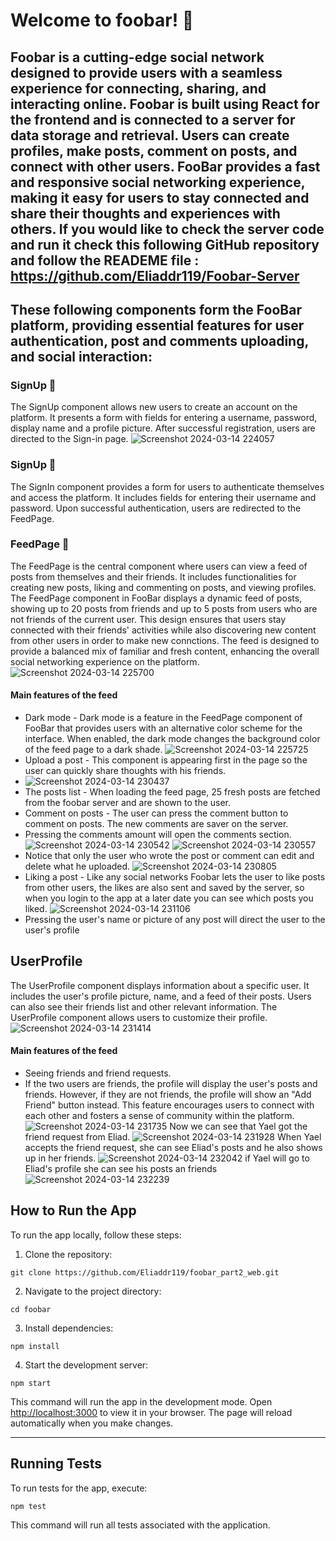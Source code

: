# Welcome to foobar! 🚀

Foobar is a cutting-edge social network designed to provide users with a seamless experience for connecting, sharing, and interacting online. Foobar is built using React for the frontend and is connected to a server for data storage and retrieval. Users can create profiles, make posts, comment on posts, and connect with other users. FooBar provides a fast and responsive social networking experience, making it easy for users to stay connected and share their thoughts and experiences with others.
If you would like to check the server code and run it check this following GitHub repository and follow the READEME file : https://github.com/Eliaddr119/Foobar-Server
---
## These following components form the FooBar platform, providing essential features for user authentication, post and comments uploading, and social interaction:
### SignUp 📝 
The SignUp component allows new users to create an account on the platform. It presents a form with fields for entering a username, password, display name and a profile picture. After successful registration, users are directed to the Sign-in page.
![Screenshot 2024-03-14 224057](https://github.com/Eliaddr119/foobar_part2_web/assets/120579427/73c4e5ea-a98e-4620-af41-c79de55638f1)

### SignUp 📝
The SignIn component provides a form for users to authenticate themselves and access the platform. It includes fields for entering their username and password. Upon successful authentication, users are redirected to the FeedPage.

### FeedPage 📰
The FeedPage is the central component where users can view a feed of posts from themselves and their friends. It includes functionalities for creating new posts, liking and commenting on posts, and viewing profiles.
The FeedPage component in FooBar displays a dynamic feed of posts, showing up to 20 posts from friends and up to 5 posts from users who are not friends of the current user. This design ensures that users stay connected with their friends' activities while also discovering new content from other users in order to make new connctions. The feed is designed to provide a balanced mix of familiar and fresh content, enhancing the overall social networking experience on the platform.
![Screenshot 2024-03-14 225700](https://github.com/Eliaddr119/foobar_part2_web/assets/120579427/d7811ada-7ce8-4f82-bd97-4a6774396699)


#### Main features of the feed
- Dark mode - Dark mode is a feature in the FeedPage component of FooBar that provides users with an alternative color scheme for the interface. When enabled, the dark mode changes the background color of the feed page to a dark shade.
 ![Screenshot 2024-03-14 225725](https://github.com/Eliaddr119/foobar_part2_web/assets/120579427/6947e118-c9ef-4f67-b6e8-33e5d66d572e)
- Upload a post - This component is appearing first in the page so the user can quickly share thoughts with his friends.
- ![Screenshot 2024-03-14 230437](https://github.com/Eliaddr119/foobar_part2_web/assets/120579427/561f07f9-7a58-43c7-b9b6-1a5e961fa013)
- The posts list - When loading the feed page, 25 fresh posts are fetched from the foobar server and are shown to the user.
- Comment on posts - The user can press the comment button to comment on posts. The new comments are saver on the server.
- Pressing the comments amount will open the comments section.
  ![Screenshot 2024-03-14 230542](https://github.com/Eliaddr119/foobar_part2_web/assets/120579427/f5974164-91c4-4d1a-9958-093d04653343)
  ![Screenshot 2024-03-14 230557](https://github.com/Eliaddr119/foobar_part2_web/assets/120579427/7f3b9c12-a094-481e-8111-4cad1dd0deee)
- Notice that only the user who wrote the post or comment can edit and delete what he uploaded.
![Screenshot 2024-03-14 230805](https://github.com/Eliaddr119/foobar_part2_web/assets/120579427/ed208da4-be84-4196-af1c-3ff187bdee63)
- Liking a post - Like any social networks Foobar lets the user to like posts from other users, the likes are also sent and saved by the server, so when you login to the app at a later date you can see which posts you liked.
![Screenshot 2024-03-14 231106](https://github.com/Eliaddr119/foobar_part2_web/assets/120579427/f599efa0-861d-4d4d-b22a-a0a1c1d775b9)
- Pressing the user's name or picture of any post will direct the user to the user's profile

## UserProfile
The UserProfile component displays information about a specific user. It includes the user's profile picture, name, and a feed of their posts. Users can also see their friends list and other relevant information. The UserProfile component allows users to customize their profile.
![Screenshot 2024-03-14 231414](https://github.com/Eliaddr119/foobar_part2_web/assets/120579427/4c7e0024-d013-4511-92f0-7a564b8d87aa)

#### Main features of the feed
- Seeing friends and friend requests.
- If the two users are friends, the profile will display the user's posts and friends. However, if they are not friends, the profile will show an "Add Friend" button instead. This feature encourages users to connect with each other and fosters a sense of community within the platform.
![Screenshot 2024-03-14 231735](https://github.com/Eliaddr119/foobar_part2_web/assets/120579427/c192138c-2023-4755-8562-ff71742333cd)
Now we can see that Yael got the friend request from Eliad.
![Screenshot 2024-03-14 231928](https://github.com/Eliaddr119/foobar_part2_web/assets/120579427/7e5b54c4-a69f-4943-b1c9-db85c9783bca)
When Yael accepts the friend request, she can see Eliad's posts and he also shows up in her friends.
![Screenshot 2024-03-14 232042](https://github.com/Eliaddr119/foobar_part2_web/assets/120579427/88d25cd0-9288-44ed-9666-c94c1bbcdd4d)
if Yael will go to Eliad's profile she can see his posts an friends
![Screenshot 2024-03-14 232239](https://github.com/Eliaddr119/foobar_part2_web/assets/120579427/671d9e97-ad15-4d45-b124-d0ee48dca387)


## How to Run the App

To run the app locally, follow these steps:

1. Clone the repository:

`git clone https://github.com/Eliaddr119/foobar_part2_web.git`

2. Navigate to the project directory:

`cd foobar`

3. Install dependencies:

`npm install`

4. Start the development server:

`npm start`

This command will run the app in the development mode. Open [http://localhost:3000](http://localhost:3000) to view it in your browser. 
The page will reload automatically when you make changes.

---

## Running Tests

To run tests for the app, execute:

`npm test`

This command will run all tests associated with the application.


